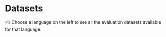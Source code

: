 # Datasets

👈 Choose a language on the left to see all the evaluation datasets available for that
language.
